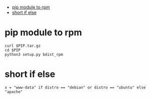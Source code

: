 <!--ts-->
   * [pip module to rpm](#pip-module-to-rpm)
   * [short if else](#short-if-else)

<!-- Added by: morelly_t1, at: Mon 21 Dec 2020 02:26:23 PM CET -->

<!--te-->

# pip module to rpm
```
curl $PIP.tar.gz 
cd $PIP
python3 setup.py bdist_rpm
```

# short if else
```
x = "www-data" if distro == "debian" or distro == "ubuntu" else "apache"
```